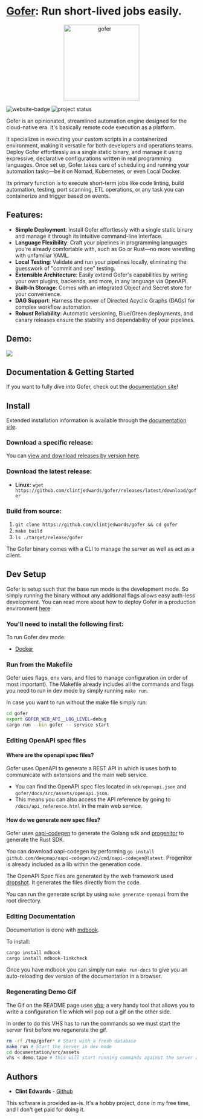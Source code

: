# [Gofer](https://clintjedwards.com/gofer/assets/urban_dictionary_gofer.png): Run short-lived jobs easily.

<p align="center">
    <img src="https://clintjedwards.com/gofer/assets/logo-name-hq.png" alt="gofer" width="200"/>
</p>

![website-badge](https://img.shields.io/badge/docs-learn%20more-3498db?style=flat-square)
![project status](https://img.shields.io/badge/Project%20Status-Alpha-orange?style=flat-square)

Gofer is an opinionated, streamlined automation engine designed for the cloud-native era. It's basically remote code execution as a platform.

It specializes in executing your custom scripts in a containerized environment, making it versatile for both developers and operations teams. Deploy Gofer effortlessly as a single static binary, and manage it using expressive, declarative configurations written in real programming languages. Once set up, Gofer takes care of scheduling and running your automation tasks—be it on Nomad, Kubernetes, or even Local Docker.

Its primary function is to execute short-term jobs like code linting, build automation, testing, port scanning, ETL operations, or any task you can containerize and trigger based on events.

## Features:

- **Simple Deployment**: Install Gofer effortlessly with a single static binary and manage it through its intuitive command-line interface.
- **Language Flexibility**: Craft your pipelines in programming languages you're already comfortable with, such as Go or Rust—no more wrestling with unfamiliar YAML.
- **Local Testing**: Validate and run your pipelines locally, eliminating the guesswork of "commit and see" testing.
- **Extensible Architecture**: Easily extend Gofer's capabilities by writing your own plugins, backends, and more, in any language via OpenAPI.
- **Built-In Storage**: Comes with an integrated Object and Secret store for your convenience.
- **DAG Support**: Harness the power of Directed Acyclic Graphs (DAGs) for complex workflow automation.
- **Robust Reliability**: Automatic versioning, Blue/Green deployments, and canary releases ensure the stability and dependability of your pipelines.

## Demo:

<img src="https://clintjedwards.com/gofer/assets/demo.gif" />

## Documentation & Getting Started

If you want to fully dive into Gofer, check out the [documentation site][website-url]!

## Install

Extended installation information is available through the [documentation site](https://clintjedwards.com/gofer/guide/installing_gofer.html).

### Download a specific release:

You can [view and download releases by version here][releases-url].

### Download the latest release:

- **Linux:** `wget https://github.com/clintjedwards/gofer/releases/latest/download/gofer`

### Build from source:

1. `git clone https://github.com/clintjedwards/gofer && cd gofer`
2. `make build`
3. `ls ./target/release/gofer`

The Gofer binary comes with a CLI to manage the server as well as act as a client.

## Dev Setup

Gofer is setup such that the base run mode is the development mode. So simply running the binary
without any additional flags allows easy auth-less development. You can read more about how to deploy Gofer in a
production environment [here](https://clintjedwards.com/gofer/ref/server_configuration/index.html)

### You'll need to install the following first:

To run Gofer dev mode:

- [Docker](https://www.docker.com/)

### Run from the Makefile

Gofer uses flags, env vars, and files to manage configuration (in order of most important). The Makefile already includes all the commands and flags you need to run in dev mode by simply running `make run`.

In case you want to run without the make file simply run:

```bash
cd gofer
export GOFER_WEB_API__LOG_LEVEL=debug
cargo run --bin gofer -- service start
```

### Editing OpenAPI spec files

#### Where are the openapi spec files?

Gofer uses OpenAPI to generate a REST API in which is uses both to communicate with extensions and the main web service.

- You can find the OpenAPI spec files located in `sdk/openapi.json` and `gofer/docs/src/assets/openapi.json`.
- This means you can also access the API reference by going to `/docs/api_reference.html` in the main web service.

#### How do we generate new spec files?

Gofer uses [oapi-codegen](https://github.com/deepmap/oapi-codegen) to generate the Golang sdk and [progenitor](https://github.com/oxidecomputer/progenitor) to generate the Rust SDK.

You can download oapi-codegen by performing `go install github.com/deepmap/oapi-codegen/v2/cmd/oapi-codegen@latest`.
Progenitor is already included as a lib within the generation code.

The OpenAPI Spec files are generated by the web framework used [dropshot](https://github.com/oxidecomputer/). It
generates the files directly from the code.

You can run the generate script by using `make generate-openapi` from the root directory.

### Editing Documentation

Documentation is done with [mdbook](https://rust-lang.github.io/mdBook/).

To install:

```bash
cargo install mdbook
cargo install mdbook-linkcheck
```

Once you have mdbook you can simply run `make run-docs` to give you an auto-reloading dev version of the documentation
in a browser.

### Regenerating Demo Gif

The Gif on the README page uses [vhs](https://github.com/charmbracelet/vhs); a very handy tool that allows you to write a configuration file which will pop out
a gif on the other side.

In order to do this VHS has to run the commands so we must start the server first before we regenerate the gif.

```bash
rm -rf /tmp/gofer* # Start with a fresh database
make run # Start the server in dev mode
cd documentation/src/assets
vhs < demo.tape # this will start running commands against the server and output the gif as demo.gif.
```

## Authors

- **Clint Edwards** - [Github](https://github.com/clintjedwards)

This software is provided as-is. It's a hobby project, done in my free time, and I don't get paid for doing it.

[website-url]: https://clintjedwards.github.io/gofer
[concourse-url]: https://concourse-ci.org/
[canarying-url]: https://sre.google/workbook/canarying-releases/
[releases-url]: https://github.com/clintjedwards/gofer/releases

